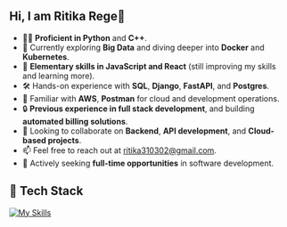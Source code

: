 ## Hi, I am Ritika Rege👋

- 👨‍💻 **Proficient in Python** and **C++**.
- 🌱 Currently exploring **Big Data** and diving deeper into **Docker** and **Kubernetes**.
- 👀 **Elementary skills in JavaScript and React** (still improving my skills and learning more).
- 🛠️ Hands-on experience with **SQL**, **Django**, **FastAPI**, and **Postgres**.
- 🚀 Familiar with **AWS**, **Postman** for cloud and development operations.
- 🔒 **Previous experience in full stack development**, and building **automated billing solutions**.
- 💞️ Looking to collaborate on **Backend**, **API development**, and **Cloud-based projects**.
- 📫 Feel free to reach out at  [ritika310302@gmail.com](mailto:ritika310302@gmail.com).
- 💼 Actively seeking **full-time opportunities** in software development.


## 🚀 Tech Stack

[![My Skills](https://skillicons.dev/icons?i=aws,bash,c++,django,docker,fastapi,py,javascript,kubernetes,mongodb,mysql,nodejs,react,postgres,postman)](https://skillicons.dev)

<!--
**RitikaRege31/RitikaRege31** is a ✨ _special_ ✨ repository because its `README.md` (this file) appears on your GitHub profile.

Here are some ideas to get you started:

- 🔭 I’m currently working on ...
- 🌱 I’m currently learning ...
- 👯 I’m looking to collaborate on ...
- 🤔 I’m looking for help with ...
- 💬 Ask me about ...
- 📫 How to reach me: ...
- 😄 Pronouns: ...
- ⚡ Fun fact: ...
-->
